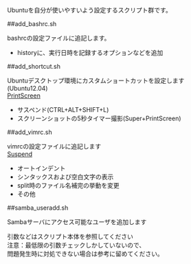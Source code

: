 
Ubuntuを自分が使いやすいよう設定するスクリプト群です。  


##add_bashrc.sh

bashrcの設定ファイルに追記します。  

 * historyに、実行日時を記録するオプションなどを追加


##add_shortcut.sh

Ubuntuデスクトップ環境にカスタムショートカットを設定します(Ubuntu12.04)  
[PrintScreen][]

 * サスペンド(CTRL+ALT+SHIFT+L)
 * スクリーンショットの5秒タイマー撮影(Super+PrintScreen)


##add_vimrc.sh

vimrcの設定ファイルに追記します  
[Suspend][]

 * オートインデント
 * シンタックスおよび空白文字の表示
 * split時のファイル名補完の挙動を変更
 * その他


##samba_useradd.sh

Sambaサーバにアクセス可能なユーザを追加します  

引数などはスクリプト本体を参照してください  
注意：最低限の引数チェックしかしていないので、  
	問題発生時に対処できない場合は参考に留めてください。  


[PrintScreen]: http://blog.michinari-nukazawa.com/2013/12/different-method-screenshot-printscreen.html "PrintScreen"
[Suspend]: http://blog.michinari-nukazawa.com/2013/12/add-suspend-shortcut-ubuntu12-04.html "Suspend"

